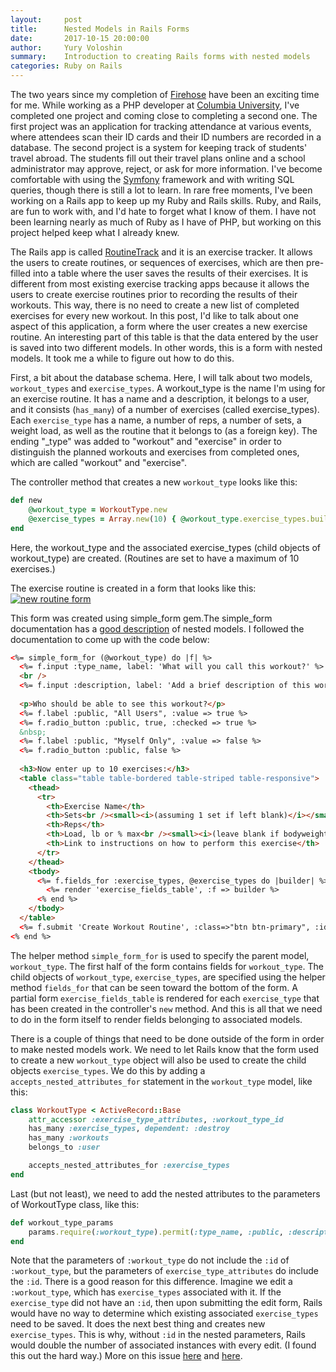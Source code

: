 ```yaml
---
layout:     post
title:      Nested Models in Rails Forms
date:       2017-10-15 20:00:00
author:     Yury Voloshin
summary:    Introduction to creating Rails forms with nested models
categories: Ruby on Rails
---
```

The two years since my completion of [Firehose](http://www.thefirehoseproject.com)  have been an exciting time for me. While working as a PHP developer at [Columbia University](http://www.columbia.edu), I've completed one project and coming close to completing a second one. The first project was an application for tracking attendance at various events, where attendees scan their ID cards and their ID numbers are recorded in a database. The second project is a system for keeping track of students' travel abroad. The students fill out their travel plans online and a school administrator may approve, reject, or ask for more information. I've become comfortable with using the [Symfony](http://www.symfony.com) framework and with writing SQL queries, though there is still a lot to learn. In rare free moments, I've been working on a Rails app to keep up my Ruby and Rails skills. Ruby, and Rails, are fun to work with, and I'd hate to forget what I know of them. I have not been learning nearly as much of Ruby as I have of PHP, but working on this project helped keep what I already knew. 

The Rails app is called [RoutineTrack](http://www.routinetrack.com) and it is an exercise tracker. It allows the users to create routines, or sequences of exercises, which are then pre-filled into a table where the user saves the results of their exercises. It is different from most existing exercise tracking apps because it allows the users to create exercise routines prior to recording the results of their workouts. This way, there is no need to create a new list of completed exercises for every new workout. In this post, I'd like to talk about one aspect of this application, a form where the user creates a new exercise routine. An interesting part of this table is that the data entered by the user is saved into two different models. In other words, this is a form with nested models. It took me a while to figure out how to do this. 

First, a bit about the database schema. Here, I will talk about two models, `workout_types` and `exercise_types`. A workout_type is the name I'm using for an exercise routine. It has a name and a description, it belongs to a user, and it consists (`has_many`) of a number of exercises (called exercise_types). Each `exercise_type` has a name, a number of reps, a number of sets, a weight load, as well as the routine that it belongs to (as a foreign key). The ending "_type" was added to "workout" and "exercise" in order to distinguish the planned workouts and exercises from completed ones, which are called "workout" and "exercise". 

The controller method that creates a new `workout_type` looks like this:

```ruby
def new
	@workout_type = WorkoutType.new
	@exercise_types = Array.new(10) { @workout_type.exercise_types.build }
end
```

Here, the workout_type and the associated exercise_types (child objects of workout_type) are created. (Routines are set to have a maximum of 10 exercises.)

The exercise routine is created in a form that looks like this:
[![new routine form](https://i.imgur.com/7NC3on0.png)](https://i.imgur.com/7NC3on0.png)

This form was created using simple_form gem.The simple_form documentation has a [good description](https://github.com/plataformatec/simple_form/wiki/Nested-Models) of nested models. I followed the documentation to come up with the code below: 

```html
<%= simple_form_for (@workout_type) do |f| %>
  <%= f.input :type_name, label: 'What will you call this workout?' %>
  <br />
  <%= f.input :description, label: 'Add a brief description of this workout.', input_html: { class: 'mceEditor' } %>
	
  <p>Who should be able to see this workout?</p>
  <%= f.label :public, "All Users", :value => true %>
  <%= f.radio_button :public, true, :checked => true %>
  &nbsp;
  <%= f.label :public, "Myself Only", :value => false %>
  <%= f.radio_button :public, false %>
    
  <h3>Now enter up to 10 exercises:</h3> 
  <table class="table table-bordered table-striped table-responsive">
    <thead>
      <tr>
        <th>Exercise Name</th>
        <th>Sets<br /><small><i>(assuming 1 set if left blank)</i></small></th>
        <th>Reps</th>
        <th>Load, lb or % max<br /><small><i>(leave blank if bodyweight)</i></small></th>
        <th>Link to instructions on how to perform this exercise</th>
      </tr>
    </thead>
    <tbody>
      <%= f.fields_for :exercise_types, @exercise_types do |builder| %>
        <%= render 'exercise_fields_table', :f => builder %>
      <% end %>
    </tbody>
  </table>
  <%= f.submit 'Create Workout Routine', :class=>"btn btn-primary", :id=>"routine_submit" %>
<% end %>
```

The helper method `simple_form_for` is used to specify the parent model, `workout_type`. The first half of the form contains fields for `workout_type`. The child objects of `workout_type`, `exercise_types`, are specified using the helper method `fields_for` that can be seen toward the bottom of the form. A partial form `exercise_fields_table` is rendered for each `exercise_type` that has been created in the controller's `new` method. And this is all that we need to do in the form itself to render fields belonging to associated models. 

There is a couple of things that need to be done outside of the form in order to make nested models work. We need to let Rails know that the form used to create a new `workout_type` object will also be used to create the child objects `exercise_types`. We do this by adding a `accepts_nested_attributes_for` statement in the `workout_type` model, like this:

```ruby
class WorkoutType < ActiveRecord::Base
	attr_accessor :exercise_type_attributes, :workout_type_id
	has_many :exercise_types, dependent: :destroy
	has_many :workouts
	belongs_to :user

	accepts_nested_attributes_for :exercise_types
end
```

Last (but not least), we need to add the nested attributes to the parameters of WorkoutType class, like this:

```ruby
def workout_type_params
	params.require(:workout_type).permit(:type_name, :public, :description, exercise_types_attributes: [:id, :name, :sets, :reps, :load, :url])
end
```

Note that the parameters of `:workout_type` do not include the `:id` of `:workout_type`, but the parameters of `exercise_type_attributes` do include the `:id`. There is a good reason for this difference. Imagine we edit a `:workout_type`, which has `exercise_types` associated with it. If the `exercise_type` did not have an `:id`, then upon submitting the edit form, Rails would have no way to determine which existing associated `exercise_types` need to be saved. It does the next best thing and creates new `exercise_types`. This is why, without `:id` in the nested parameters, Rails would double the number of associated instances with every edit. (I found this out the hard way.) More on this issue [here](https://stackoverflow.com/questions/18946479/ror-nested-attributes-produces-duplicates-when-edit) and [here](https://github.com/activeadmin/activeadmin/issues/2994).
